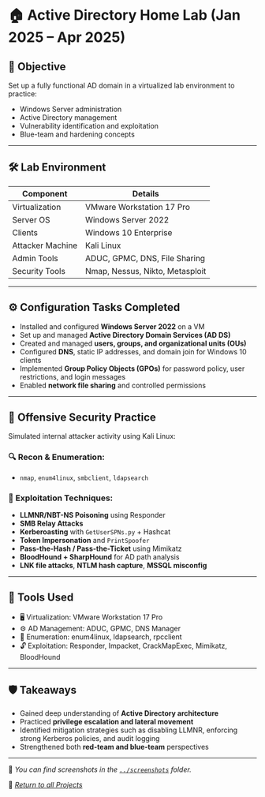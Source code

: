 # 🏠 Active Directory Home Lab (Jan 2025 – Apr 2025)

## 🎯 Objective

Set up a fully functional AD domain in a virtualized lab environment to practice:
- Windows Server administration
- Active Directory management
- Vulnerability identification and exploitation
- Blue-team and hardening concepts

---

## 🛠️ Lab Environment

| Component         | Details                              |
|------------------|--------------------------------------|
| Virtualization    | VMware Workstation 17 Pro            |
| Server OS         | Windows Server 2022                  |
| Clients           | Windows 10 Enterprise                |
| Attacker Machine  | Kali Linux                           |
| Admin Tools       | ADUC, GPMC, DNS, File Sharing        |
| Security Tools    | Nmap, Nessus, Nikto, Metasploit      |

---

## ⚙️ Configuration Tasks Completed

- Installed and configured **Windows Server 2022** on a VM
- Set up and managed **Active Directory Domain Services (AD DS)**
- Created and managed **users, groups, and organizational units (OUs)**
- Configured **DNS**, static IP addresses, and domain join for Windows 10 clients
- Implemented **Group Policy Objects (GPOs)** for password policy, user restrictions, and login messages
- Enabled **network file sharing** and controlled permissions

---

## 🔐 Offensive Security Practice

Simulated internal attacker activity using Kali Linux:

### 🔍 Recon & Enumeration:
- `nmap`, `enum4linux`, `smbclient`, `ldapsearch`

### 🧨 Exploitation Techniques:
- **LLMNR/NBT-NS Poisoning** using Responder
- **SMB Relay Attacks**
- **Kerberoasting** with `GetUserSPNs.py` + Hashcat
- **Token Impersonation** and `PrintSpoofer`
- **Pass-the-Hash / Pass-the-Ticket** using Mimikatz
- **BloodHound + SharpHound** for AD path analysis
- **LNK file attacks**, **NTLM hash capture**, **MSSQL misconfig**

---

## 🧰 Tools Used

- 🖥️ Virtualization: VMware Workstation 17 Pro  
- ⚙️ AD Management: ADUC, GPMC, DNS Manager  
- 🔎 Enumeration: enum4linux, ldapsearch, rpcclient  
- 🔓 Exploitation: Responder, Impacket, CrackMapExec, Mimikatz, BloodHound

---

## 🛡️ Takeaways

- Gained deep understanding of **Active Directory architecture**
- Practiced **privilege escalation and lateral movement**
- Identified mitigation strategies such as disabling LLMNR, enforcing strong Kerberos policies, and audit logging
- Strengthened both **red-team and blue-team** perspectives

---

📸 _You can find screenshots in the [`../screenshots`](../screenshots) folder._

📁 _[Return to all Projects](./README.md)_
